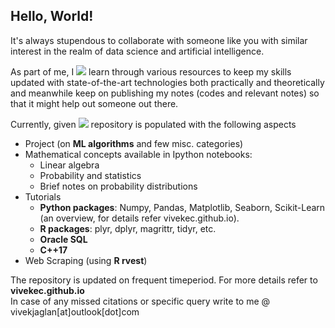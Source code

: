 ## Hello, World! 

It's always stupendous to collaborate with someone like you with similar interest in the realm of data science and artificial intelligence. 

As part of me, I [![](https://img.shields.io/badge/Vivek-Kumar-red.svg)](https://sourcerer.io/vivekec) learn through various resources to keep my skills updated with state-of-the-art technologies both practically and theoretically and meanwhile keep on publishing my notes (codes and relevant notes) so that it might help out someone out there. 

Currently, given ![](https://img.shields.io/badge/data-science-brightgreen.svg) repository is populated with the following aspects
* Project (on **ML algorithms** and few misc. categories)
* Mathematical concepts available in Ipython notebooks:
    * Linear algebra 
    * Probability and statistics
    * Brief notes on probability distributions
* Tutorials 
    * **Python packages**: Numpy, Pandas, Matplotlib, Seaborn, Scikit-Learn (an overview, for details refer vivekec.github.io).
    * **R packages**: plyr, dplyr, magrittr, tidyr, etc.
    * **Oracle SQL**
    * **C++17**
* Web Scraping (using **R rvest**)

The repository is updated on frequent timeperiod. For more details refer to **vivekec.github.io**  
In case of any missed citations or specific query write to me @ vivekjaglan[at]outlook[dot]com
